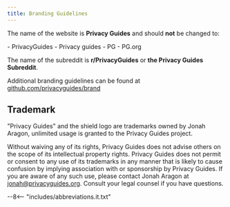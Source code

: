 ```yaml
---
title: Branding Guidelines
---
```


The name of the website is **Privacy Guides** and should **not** be changed to:

<div class="pg-red" markdown>
- PrivacyGuides
- Privacy guides
- PG
- PG.org
</div>

The name of the subreddit is **r/PrivacyGuides** or **the Privacy Guides Subreddit**.

Additional branding guidelines can be found at [github.com/privacyguides/brand](https://github.com/privacyguides/brand)

## Trademark

"Privacy Guides" and the shield logo are trademarks owned by Jonah Aragon, unlimited usage is granted to the Privacy Guides project.

Without waiving any of its rights, Privacy Guides does not advise others on the scope of its intellectual property rights. Privacy Guides does not permit or consent to any use of its trademarks in any manner that is likely to cause confusion by implying association with or sponsorship by Privacy Guides. If you are aware of any such use, please contact Jonah Aragon at jonah@privacyguides.org. Consult your legal counsel if you have questions.

--8<-- "includes/abbreviations.it.txt"
